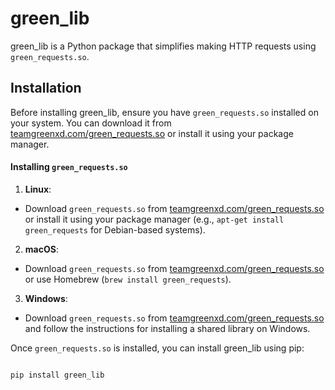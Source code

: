 
# green_lib

  

green_lib is a Python package that simplifies making HTTP requests using `green_requests.so`.

  

## Installation

  

Before installing green_lib, ensure you have `green_requests.so` installed on your system. You can download it from [teamgreenxd.com/green_requests.so](https://teamgreenxd.com/green_lib/green_requests.so) or install it using your package manager.

  

#### Installing `green_requests.so`

  

1.  **Linux**:

- Download `green_requests.so` from [teamgreenxd.com/green_requests.so](https://teamgreenxd.com/green_lib/green_requests.so) or install it using your package manager (e.g., `apt-get install green_requests` for Debian-based systems).

  

2.  **macOS**:

- Download `green_requests.so` from [teamgreenxd.com/green_requests.so](https://teamgreenxd.com/green_lib/green_requests.so) or use Homebrew (`brew install green_requests`).

  

3.  **Windows**:

- Download `green_requests.so` from [teamgreenxd.com/green_requests.so](https://teamgreenxd.com/green_lib/green_requests.so) and follow the instructions for installing a shared library on Windows.


Once `green_requests.so` is installed, you can install green_lib using pip:

  

```bash

pip install green_lib
